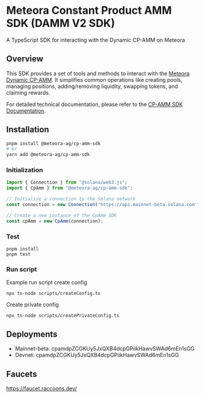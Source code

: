 # Meteora Constant Product AMM SDK (DAMM V2 SDK)

A TypeScript SDK for interacting with the Dynamic CP-AMM on Meteora

## Overview

This SDK provides a set of tools and methods to interact with the [Meteora Dynamic CP-AMM](https://github.com/MeteoraAg/cp-amm). It simplifies common operations like creating pools, managing positions, adding/removing liquidity, swapping tokens, and claiming rewards.

For detailed technical documentation, please refer to the [CP-AMM SDK Documentation](https://github.com/MeteoraAg/cp-amm-sdk/blob/main/docs.md).

## Installation

```bash
pnpm install @meteora-ag/cp-amm-sdk
# or
yarn add @meteora-ag/cp-amm-sdk
```

### Initialization

```typescript
import { Connection } from "@solana/web3.js";
import { CpAmm } from "@meteora-ag/cp-amm-sdk";

// Initialize a connection to the Solana network
const connection = new Connection("https://api.mainnet-beta.solana.com");

// Create a new instance of the CpAmm SDK
const cpAmm = new CpAmm(connection);
```

### Test

```
pnpm install
pnpm test
```

### Run script
Example run script create config
```
npx ts-node scripts/createConfig.ts
```

Create private config
```
npx ts-node scripts/createPrivateConfig.ts
```

## Deployments

- Mainnet-beta: cpamdpZCGKUy5JxQXB4dcpGPiikHawvSWAd6mEn1sGG
- Devnet: cpamdpZCGKUy5JxQXB4dcpGPiikHawvSWAd6mEn1sGG

## Faucets

https://faucet.raccoons.dev/
